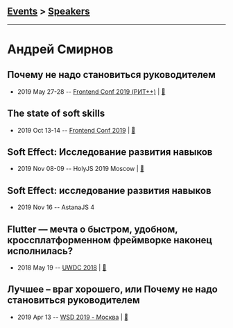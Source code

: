 ## [Events](../README.md) > [Speakers](../speakers.md)
---

# Андрей Смирнов

## Почему не надо становиться руководителем
- 2019 May 27-28 -- [Frontend Conf 2019 (РИТ++)](https://www.youtube.com/watch?v=sq9rvSjQRKM)  | [:notebook:](https://www.dropbox.com/sh/kg71jju3yvj5jqw/AAAWsZAnr2OOwKKDI2vwVJAoa/%D0%9A%D0%BE%D0%BD%D0%B3%D1%80%D0%B5%D1%81%D1%81-%D1%85%D0%BE%D0%BB%D0%BB/27.05/9.%D0%9F%D0%BE%D1%87%D0%B5%D0%BC%D1%83_%D0%BD%D0%B5_%D0%BD%D0%B0%D0%B4%D0%BE_%D1%81%D1%82%D0%B0%D0%BD%D0%BE%D0%B2%D0%B8%D1%82%D1%8C%D1%81%D1%8F_%D1%80%D1%83%D0%BA%D0%BE%D0%B2%D0%BE%D0%B4%D0%B8%D1%82%D0%B5%D0%BB%D0%B5%D0%BC_%D0%90%D0%BD%D0%B4%D1%80%D0%B5%D0%B9%20%D0%A1%D0%BC%D0%B8%D1%80%D0%BD%D0%BE%D0%B2_%D0%B2%D0%B5%D1%80.1.pdf?dl=0)  
## The state of soft skills
- 2019 Oct 13-14 -- [Frontend Conf 2019](https://youtu.be/N69EeXBEjKg)  | [:notebook:](https://sandark7.github.io/404Fest2019/)  
## Soft Effect: Исследование развития навыков
- 2019 Nov 08-09 -- HolyJS 2019 Moscow  | [:notebook:](https://sandark7.github.io/HolyJS2019/)  
## Soft Effect: исследование развития навыков
- 2019 Nov 16 -- AstanaJS 4    
## Flutter — мечта о быстром, удобном, кроссплатформенном фреймворке наконец исполнилась?
- 2018 May 19 -- [UWDC 2018](https://www.youtube.com/watch?v=qLHr8CB7kn4)  | [:notebook:](https://2018.uwdc.ru/storage/lectures/presentaions/7iQ3jDGaPzzX9hX98rmqkGMM1abXqns01tBDjxMS.pdf)  
## Лучшее – враг хорошего, или Почему не надо становиться руководителем
- 2019 Apr 13 -- [WSD 2019 - Москва](https://www.youtube.com/watch?v=1mIcdj_ZXT8)  | [:notebook:](https://wsd.events/2019/04/13/pres/dont-team-lead/)  
